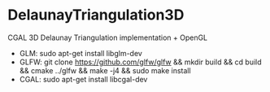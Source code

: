 # DelaunayTriangulation3D
CGAL 3D Delaunay Triangulation implementation + OpenGL

- GLM: sudo apt-get install libglm-dev
- GLFW: git clone https://github.com/glfw/glfw && mkdir build && cd build && cmake ../glfw && make -j4 && sudo make install
- CGAL: sudo apt-get install libcgal-dev
